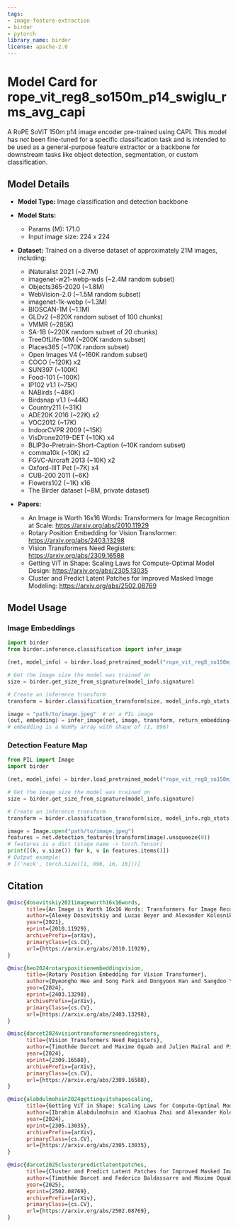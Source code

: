 ```yaml
---
tags:
- image-feature-extraction
- birder
- pytorch
library_name: birder
license: apache-2.0
---
```


# Model Card for rope_vit_reg8_so150m_p14_swiglu_rms_avg_capi

A RoPE SoViT 150m p14 image encoder pre-trained using CAPI. This model has *not* been fine-tuned for a specific classification task and is intended to be used as a general-purpose feature extractor or a backbone for downstream tasks like object detection, segmentation, or custom classification.

## Model Details

- **Model Type:** Image classification and detection backbone
- **Model Stats:**
    - Params (M): 171.0
    - Input image size: 224 x 224
- **Dataset:** Trained on a diverse dataset of approximately 21M images, including:
    - iNaturalist 2021 (~2.7M)
    - imagenet-w21-webp-wds (~2.4M random subset)
    - Objects365-2020 (~1.8M)
    - WebVision-2.0 (~1.5M random subset)
    - imagenet-1k-webp (~1.3M)
    - BIOSCAN-1M (~1.1M)
    - GLDv2 (~820K random subset of 100 chunks)
    - VMMR (~285K)
    - SA-1B (~220K random subset of 20 chunks)
    - TreeOfLife-10M (~200K random subset)
    - Places365 (~170K random subset)
    - Open Images V4 (~160K random subset)
    - COCO (~120K) x2
    - SUN397 (~100K)
    - Food-101 (~100K)
    - IP102 v1.1 (~75K)
    - NABirds (~48K)
    - Birdsnap v1.1 (~44K)
    - Country211 (~31K)
    - ADE20K 2016 (~22K) x2
    - VOC2012 (~17K)
    - IndoorCVPR 2009 (~15K)
    - VisDrone2019-DET (~10K) x4
    - BLIP3o-Pretrain-Short-Caption (~10K random subset)
    - comma10k (~10K) x2
    - FGVC-Aircraft 2013 (~10K) x2
    - Oxford-IIIT Pet (~7K) x4
    - CUB-200 2011 (~6K)
    - Flowers102 (~1K) x16
    - The Birder dataset (~8M, private dataset)

- **Papers:**
    - An Image is Worth 16x16 Words: Transformers for Image Recognition at Scale: <https://arxiv.org/abs/2010.11929>
    - Rotary Position Embedding for Vision Transformer: <https://arxiv.org/abs/2403.13298>
    - Vision Transformers Need Registers: <https://arxiv.org/abs/2309.16588>
    - Getting ViT in Shape: Scaling Laws for Compute-Optimal Model Design: <https://arxiv.org/abs/2305.13035>
    - Cluster and Predict Latent Patches for Improved Masked Image Modeling: <https://arxiv.org/abs/2502.08769>

## Model Usage

### Image Embeddings

```python
import birder
from birder.inference.classification import infer_image

(net, model_info) = birder.load_pretrained_model("rope_vit_reg8_so150m_p14_swiglu_rms_avg_capi", inference=True)

# Get the image size the model was trained on
size = birder.get_size_from_signature(model_info.signature)

# Create an inference transform
transform = birder.classification_transform(size, model_info.rgb_stats)

image = "path/to/image.jpeg"  # or a PIL image
(out, embedding) = infer_image(net, image, transform, return_embedding=True)
# embedding is a NumPy array with shape of (1, 896)
```

### Detection Feature Map

```python
from PIL import Image
import birder

(net, model_info) = birder.load_pretrained_model("rope_vit_reg8_so150m_p14_swiglu_rms_avg_capi", inference=True)

# Get the image size the model was trained on
size = birder.get_size_from_signature(model_info.signature)

# Create an inference transform
transform = birder.classification_transform(size, model_info.rgb_stats)

image = Image.open("path/to/image.jpeg")
features = net.detection_features(transform(image).unsqueeze(0))
# features is a dict (stage name -> torch.Tensor)
print([(k, v.size()) for k, v in features.items()])
# Output example:
# [('neck', torch.Size([1, 896, 16, 16]))]
```

## Citation

```bibtex
@misc{dosovitskiy2021imageworth16x16words,
      title={An Image is Worth 16x16 Words: Transformers for Image Recognition at Scale},
      author={Alexey Dosovitskiy and Lucas Beyer and Alexander Kolesnikov and Dirk Weissenborn and Xiaohua Zhai and Thomas Unterthiner and Mostafa Dehghani and Matthias Minderer and Georg Heigold and Sylvain Gelly and Jakob Uszkoreit and Neil Houlsby},
      year={2021},
      eprint={2010.11929},
      archivePrefix={arXiv},
      primaryClass={cs.CV},
      url={https://arxiv.org/abs/2010.11929},
}

@misc{heo2024rotarypositionembeddingvision,
      title={Rotary Position Embedding for Vision Transformer},
      author={Byeongho Heo and Song Park and Dongyoon Han and Sangdoo Yun},
      year={2024},
      eprint={2403.13298},
      archivePrefix={arXiv},
      primaryClass={cs.CV},
      url={https://arxiv.org/abs/2403.13298},
}

@misc{darcet2024visiontransformersneedregisters,
      title={Vision Transformers Need Registers},
      author={Timothée Darcet and Maxime Oquab and Julien Mairal and Piotr Bojanowski},
      year={2024},
      eprint={2309.16588},
      archivePrefix={arXiv},
      primaryClass={cs.CV},
      url={https://arxiv.org/abs/2309.16588},
}

@misc{alabdulmohsin2024gettingvitshapescaling,
      title={Getting ViT in Shape: Scaling Laws for Compute-Optimal Model Design},
      author={Ibrahim Alabdulmohsin and Xiaohua Zhai and Alexander Kolesnikov and Lucas Beyer},
      year={2024},
      eprint={2305.13035},
      archivePrefix={arXiv},
      primaryClass={cs.CV},
      url={https://arxiv.org/abs/2305.13035},
}

@misc{darcet2025clusterpredictlatentpatches,
      title={Cluster and Predict Latent Patches for Improved Masked Image Modeling},
      author={Timothée Darcet and Federico Baldassarre and Maxime Oquab and Julien Mairal and Piotr Bojanowski},
      year={2025},
      eprint={2502.08769},
      archivePrefix={arXiv},
      primaryClass={cs.CV},
      url={https://arxiv.org/abs/2502.08769},
}
```
